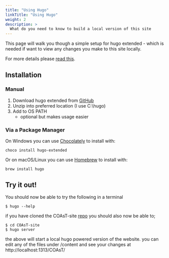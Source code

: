 ```yaml
---
title: "Using Hugo"
linkTitle: "Using Hugo"
weight: 2
description: >
  What do you need to know to build a local version of this site
---
```


This page will walk you though a simple setup for hugo extended - which is needed if want to view any changes you make to this site locally.

For more details please [read this](https://gohugo.io/getting-started/installing/).

## Installation
### Manual
1) Download hugo extended from [GitHub](https://github.com/gohugoio/hugo/releases)
2) Unzip into preferred location (I use C:\hugo)
3) Add to OS PATH
    * optional but makes usage easier
### Via a Package Manager
On Windows you can use [Chocolately](https://chocolatey.org/) to install with:
```shell
choco install hugo-extended
```
Or on macOS/Linux you can use [Homebrew](https://brew.sh/) to install with:
```shell
brew install hugo
```
## Try it out!
You should now be able to try the following in a terminal
```shell
$ hugo --help
```

if you have cloned the COAsT-site [repo](github_repo) you should also now be able to;

```shell
$ cd COAsT-site
$ hugo server
```
the above will start a local hugo powered version of the website. you can edit any of the files under /content and see your changes at http://localhost:1313/COAsT/
